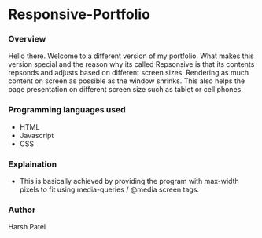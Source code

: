 # Responsive-Portfolio

### Overview

Hello there. Welcome to a different version of my portfolio. What makes this version special and the reason why its called Repsonsive is that its contents repsonds and adjusts based on different screen sizes. Rendering as much content on screen as possible as the window shrinks. This also helps the page presentation on different screen size such as tablet or cell phones.

### Programming languages used

* HTML
* Javascript
* CSS



### Explaination

* This is basically achieved by providing the program with max-width pixels to fit using media-queries / @media screen tags.


### Author

Harsh Patel
